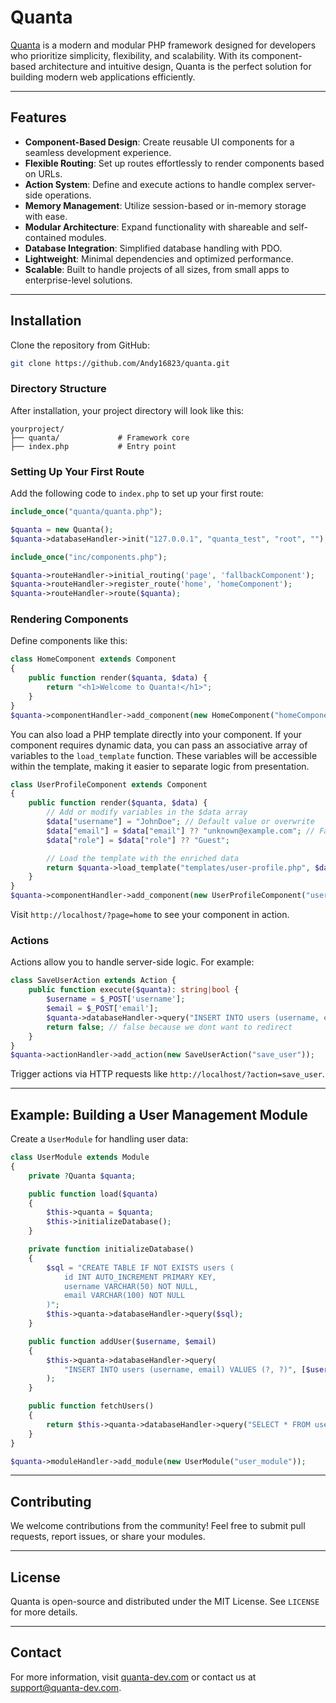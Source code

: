 # Quanta

[Quanta](https://getquanta.dev/) is a modern and modular PHP framework designed for developers who prioritize simplicity, flexibility, and scalability. With its component-based architecture and intuitive design, Quanta is the perfect solution for building modern web applications efficiently.

---

## Features

- **Component-Based Design**: Create reusable UI components for a seamless development experience.
- **Flexible Routing**: Set up routes effortlessly to render components based on URLs.
- **Action System**: Define and execute actions to handle complex server-side operations.
- **Memory Management**: Utilize session-based or in-memory storage with ease.
- **Modular Architecture**: Expand functionality with shareable and self-contained modules.
- **Database Integration**: Simplified database handling with PDO.
- **Lightweight**: Minimal dependencies and optimized performance.
- **Scalable**: Built to handle projects of all sizes, from small apps to enterprise-level solutions.

---

## Installation

Clone the repository from GitHub:

```bash
git clone https://github.com/Andy16823/quanta.git
```

### Directory Structure

After installation, your project directory will look like this:

```
yourproject/
├── quanta/             # Framework core
├── index.php           # Entry point
```

### Setting Up Your First Route

Add the following code to `index.php` to set up your first route:

```php
include_once("quanta/quanta.php");

$quanta = new Quanta();
$quanta->databaseHandler->init("127.0.0.1", "quanta_test", "root", "");

include_once("inc/components.php");

$quanta->routeHandler->initial_routing('page', 'fallbackComponent');
$quanta->routeHandler->register_route('home', 'homeComponent');
$quanta->routeHandler->route($quanta);
```

### Rendering Components

Define components like this:

```php
class HomeComponent extends Component
{
    public function render($quanta, $data) {
        return "<h1>Welcome to Quanta!</h1>";
    }
}
$quanta->componentHandler->add_component(new HomeComponent("homeComponent"));
```
You can also load a PHP template directly into your component. If your component requires 
dynamic data, you can pass an associative array of variables to the `load_template` function. 
These variables will be accessible within the template, making it easier 
to separate logic from presentation.

```php
class UserProfileComponent extends Component
{
    public function render($quanta, $data) {
        // Add or modify variables in the $data array
        $data["username"] = "JohnDoe"; // Default value or overwrite
        $data["email"] = $data["email"] ?? "unknown@example.com"; // Fallback value
        $data["role"] = $data["role"] ?? "Guest";

        // Load the template with the enriched data
        return $quanta->load_template("templates/user-profile.php", $data);
    }
}
$quanta->componentHandler->add_component(new UserProfileComponent("userProfile"));
```

Visit `http://localhost/?page=home` to see your component in action.

### Actions

Actions allow you to handle server-side logic. For example:

```php
class SaveUserAction extends Action {
    public function execute($quanta): string|bool {
        $username = $_POST['username'];
        $email = $_POST['email'];
        $quanta->databaseHandler->query("INSERT INTO users (username, email) VALUES (?, ?)", [$username, $email]);
        return false; // false because we dont want to redirect
    }
}
$quanta->actionHandler->add_action(new SaveUserAction("save_user"));
```

Trigger actions via HTTP requests like `http://localhost/?action=save_user`.

---

## Example: Building a User Management Module

Create a `UserModule` for handling user data:

```php
class UserModule extends Module
{
    private ?Quanta $quanta;

    public function load($quanta)
    {
        $this->quanta = $quanta;
        $this->initializeDatabase();
    }

    private function initializeDatabase()
    {
        $sql = "CREATE TABLE IF NOT EXISTS users (
            id INT AUTO_INCREMENT PRIMARY KEY,
            username VARCHAR(50) NOT NULL,
            email VARCHAR(100) NOT NULL
        )";
        $this->quanta->databaseHandler->query($sql);
    }

    public function addUser($username, $email)
    {
        $this->quanta->databaseHandler->query(
            "INSERT INTO users (username, email) VALUES (?, ?)", [$username, $email]
        );
    }

    public function fetchUsers()
    {
        return $this->quanta->databaseHandler->query("SELECT * FROM users");
    }
}

$quanta->moduleHandler->add_module(new UserModule("user_module"));
```

---

## Contributing

We welcome contributions from the community! Feel free to submit pull requests, report issues, or share your modules.

---

## License

Quanta is open-source and distributed under the MIT License. See `LICENSE` for more details.

---

## Contact

For more information, visit [quanta-dev.com](https://quanta-dev.com) or contact us at [support@quanta-dev.com](mailto:support@quanta-dev.com).

